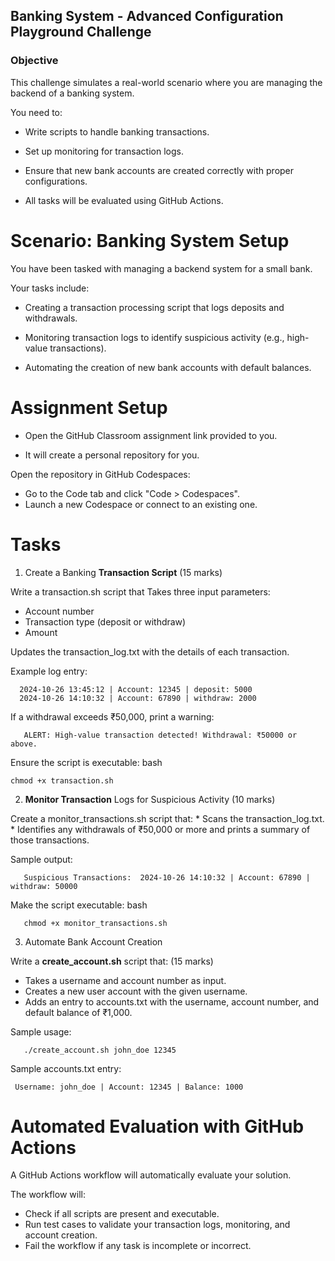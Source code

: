 ## Banking System - Advanced Configuration Playground Challenge

### Objective

This challenge simulates a real-world scenario where you are managing the backend of a banking system. 

You need to:

* Write scripts to handle banking transactions.

* Set up monitoring for transaction logs.

* Ensure that new bank accounts are created correctly with proper configurations.

* All tasks will be evaluated using GitHub Actions.

# Scenario: Banking System Setup

You have been tasked with managing a backend system for a small bank. 

Your tasks include:

* Creating a transaction processing script that logs deposits and withdrawals.

* Monitoring transaction logs to identify suspicious activity (e.g., high-value transactions).

* Automating the creation of new bank accounts with default balances.

# Assignment Setup

* Open the GitHub Classroom assignment link provided to you.

* It will create a personal repository for you.

Open the repository in GitHub Codespaces:

  * Go to the Code tab and click "Code > Codespaces".
  * Launch a new Codespace or connect to an existing one.

# Tasks

1. Create a Banking **Transaction Script** (15 marks)

Write a transaction.sh script that Takes three input parameters:

  *  Account number
  * Transaction type (deposit or withdraw) 
  * Amount

Updates the transaction_log.txt with the details of each transaction. 

Example log entry:

      2024-10-26 13:45:12 | Account: 12345 | deposit: 5000
      2024-10-26 14:10:32 | Account: 67890 | withdraw: 2000


If a withdrawal exceeds ₹50,000, print a warning:

       ALERT: High-value transaction detected! Withdrawal: ₹50000 or above.


Ensure the script is executable:
bash

    chmod +x transaction.sh



2. **Monitor Transaction** Logs for Suspicious Activity (10 marks)

Create a monitor_transactions.sh script that:
        * Scans the transaction_log.txt.
        * Identifies any withdrawals of ₹50,000 or more and prints a summary of those transactions.

Sample output:

       Suspicious Transactions:  2024-10-26 14:10:32 | Account: 67890 | withdraw: 50000


Make the script executable:
bash

       chmod +x monitor_transactions.sh



3. Automate Bank Account Creation

Write a **create_account.sh** script that: (15 marks)

 * Takes a username and account number as input.
 * Creates a new user account with the given username. 
 * Adds an entry to accounts.txt with the username, account number, and default balance of ₹1,000.

Sample usage:

       ./create_account.sh john_doe 12345


Sample accounts.txt entry:

     Username: john_doe | Account: 12345 | Balance: 1000



# Automated Evaluation with GitHub Actions
A GitHub Actions workflow will automatically evaluate your solution.

The workflow will:

* Check if all scripts are present and executable.
* Run test cases to validate your transaction logs, monitoring, and account creation.
* Fail the workflow if any task is incomplete or incorrect.

